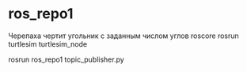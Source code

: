 # ros_repo1 
Черепаха чертит угольник с заданным числом углов
roscore
rosrun turtlesim turtlesim_node

rosrun ros_repo1 topic_publisher.py 


